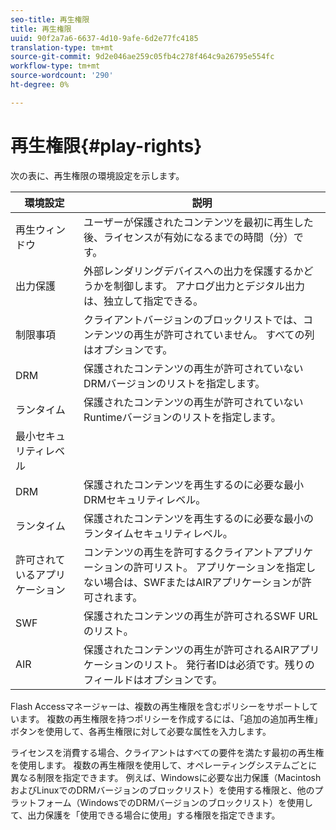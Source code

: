 ```yaml
---
seo-title: 再生権限
title: 再生権限
uuid: 90f2a7a6-6637-4d10-9afe-6d2e77fc4185
translation-type: tm+mt
source-git-commit: 9d2e046ae259c05fb4c278f464c9a26795e554fc
workflow-type: tm+mt
source-wordcount: '290'
ht-degree: 0%

---
```



# 再生権限{#play-rights}

次の表に、再生権限の環境設定を示します。

| 環境設定 | 説明 |
|--- |--- |
| 再生ウィンドウ | ユーザーが保護されたコンテンツを最初に再生した後、ライセンスが有効になるまでの時間（分）です。 |
| 出力保護 | 外部レンダリングデバイスへの出力を保護するかどうかを制御します。 アナログ出力とデジタル出力は、独立して指定できる。 |
| 制限事項 | クライアントバージョンのブロックリストでは、コンテンツの再生が許可されていません。 すべての列はオプションです。 |
| DRM | 保護されたコンテンツの再生が許可されていないDRMバージョンのリストを指定します。 |
| ランタイム | 保護されたコンテンツの再生が許可されていないRuntimeバージョンのリストを指定します。 |
| 最小セキュリティレベル |  |
| DRM | 保護されたコンテンツを再生するのに必要な最小DRMセキュリティレベル。 |
| ランタイム | 保護されたコンテンツを再生するのに必要な最小のランタイムセキュリティレベル。 |
| 許可されているアプリケーション | コンテンツの再生を許可するクライアントアプリケーションの許可リスト。 アプリケーションを指定しない場合は、SWFまたはAIRアプリケーションが許可されます。 |
| SWF | 保護されたコンテンツの再生が許可されるSWF URLのリスト。 |
| AIR | 保護されたコンテンツの再生が許可されるAIRアプリケーションのリスト。 発行者IDは必須です。残りのフィールドはオプションです。 |

Flash Accessマネージャーは、複数の再生権限を含むポリシーをサポートしています。 複数の再生権限を持つポリシーを作成するには、「追加の追加再生権」ボタンを使用して、各再生権限に対して必要な属性を入力します。

ライセンスを消費する場合、クライアントはすべての要件を満たす最初の再生権を使用します。 複数の再生権限を使用して、オペレーティングシステムごとに異なる制限を指定できます。 例えば、Windowsに必要な出力保護（MacintoshおよびLinuxでのDRMバージョンのブロックリスト）を使用する権限と、他のプラットフォーム（WindowsでのDRMバージョンのブロックリスト）を使用して、出力保護を「使用できる場合に使用」する権限を指定できます。
